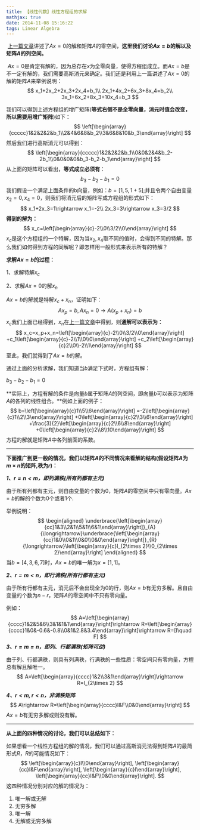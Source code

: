 ```yaml
---
title: 【线性代数】线性方程组的求解
mathjax: true
date: 2014-11-08 15:16:22
tags: Linear Algebra
---
```




​    [上一篇文章](http://blog.csdn.net/tengweitw/article/details/40039373)讲述了$Ax=0$的解和矩阵$A$的零空间，**这里我们讨论$Ax=b$的解以及矩阵$A$的列空间。**

​    $Ax=0$是肯定有解的，因为总存在$x$为全零向量，使得方程组成立。而$Ax=b$是不一定有解的，我们需要高斯消元来确定。我们还是利用上一篇讲述了$Ax=0$的解的矩阵$A$来举例说明：
$$
x_1+2x_2+2x_3+2x_4=b_1\\
2x_1+4x_2+6x_3+8x_4=b_2\\
3x_1+6x_2+8x_3+10x_4=b_3
$$


<!--more-->

我们可以得到上述方程组的增广矩阵(**等式右侧不是全零向量，消元时值会改变，所以需要用增广矩阵**)如下：
$$
\left[\begin{array}{ccccc}1&2&2&2&b_1\\2&4&6&8&b_2\\3&6&8&10&b_3\end{array}\right]
$$
然后我们进行高斯消元可以得到：
$$
\left[\begin{array}{ccccc}1&2&2&2&b_1\\0&0&2&4&b_2-2b_1\\0&0&0&0&b_3-b_2-b_1\end{array}\right]
$$
从上面的矩阵可以看出，**等式成立必须有**：
$$
b_3-b_2-b_1=0
$$
我们假设一个满足上面条件的b向量，例如：$b=[1, 5, 1+5]$;并且令两个自由变量$x_2=0, x_4=0$，则我们将消元后的矩阵写成方程组的形式如下：
$$
x_1+2x_3=1\rightarrow x_1=-2\\
2x_3=3\rightarrow x_3=3/2
$$
**得到的解为：**
$$
x_c=\left[\begin{array}{c}-2\\0\\3/2\\0\end{array}\right]
$$
$x_c$是这个方程组的一个特解，因为当$x_2, x_4$取不同的值时，会得到不同的特解。那么我们如何得到方程的同解呢？即怎样用一般形式来表示所有的特解？

**求解$Ax=b$的过程：**

1、求解特解$x_c$

2、求解$Ax=0$的解$x_n$

$Ax=b$的解就是特解$x_c+x_n$，证明如下：
$$
Ax_p=b, Ax_n=0\rightarrow A(x_p+x_n)=b
$$
$x_c$我们上面已经得到，$x_n$在[上一篇文章](http://blog.csdn.net/tengweitw/article/details/40039373)中得到，则**通解可以表示为：**
$$
x_c=x_p+x_n=\left[\begin{array}{c}-2\\0\\3/2\\0\end{array}\right]
+c_1\left[\begin{array}{c}-2\\1\\0\\0\end{array}\right]
+c_2\left[\begin{array}{c}2\\0\\-2\\1\end{array}\right]
$$
至此，我们就得到了$Ax=b$的解。

通过上面的分析求解，我们知道当$b$满足下式时，方程组有解：

$b_3-b_2-b_1=0$

**实际上，方程有解的条件是向量$b$属于矩阵$A$的列空间，即向量$b$可以表示为矩阵$A$的各列的线性组合。**例如上面的例子：
$$
b=\left[\begin{array}{c}1\\5\\6\end{array}\right]
=-2\left[\begin{array}{c}1\\2\\3\end{array}\right]
+0\left[\begin{array}{c}2\\3\\6\end{array}\right]
+\frac{3}{2}\left[\begin{array}{c}2\\6\\8\end{array}\right]
+0\left[\begin{array}{c}2\\8\\10\end{array}\right]
$$
方程的解就是矩阵$A$中各列前面的系数。



------

**下面推广到更一般的情况，我们以矩阵$A$的不同情况来看解的结构(假设矩阵$A$为$m\times n$的矩阵,秩为$r$)：**

***1、$r=n< m$，即列满秩(所有列都有主元)***

   由于所有列都有主元，则自由变量的个数为$0$，矩阵$A$的零空间中只有零向量。$Ax=b$的解的个数为$0$个或者$1$个.

   举例说明：
$$
\begin{aligned}
\underbrace{\left[\begin{array}{cc}1&3\\2&1\\5&1\\6&1\end{array}\right]}_{A}
{\longrightarrow}\underbrace{\left[\begin{array}{cc}1&0\\0&1\\0&0\\0&0\end{array}\right]}_{R}
{\longrightarrow}\left[\begin{array}{c}I_{2\times 2}\\0_{2\times 2}\end{array}\right]
\end{aligned}
$$
 当$b=[4, 3, 6, 7]$时，$Ax=b$的唯一解为$x=[1, 1]$。

***2、$r=m<n$，即行满秩(所有行都有主元)***

   由于所有行都有主元，消元后不会出现全为$0$的行，则$Ax=b$有无穷多解。且自由变量的个数为$n-r$，矩阵$A$的零空间中不只有零向量。

   例如：
$$
A=\left[\begin{array}{cccc}1&2&5&6\\3&1&1&1\end{array}\right]\rightarrow
R=\left[\begin{array}{cccc}1&0&-0.6&-0.8\\0&1&2.8&3.4\end{array}\right]\rightarrow
R=[I\quad F]
$$
***3、$r=m=n$，即列、行都满秩(矩阵可逆)***

   由于列、行都满秩，则具有列满秩，行满秩的一些性质：零空间只有零向量，方程总有解且解唯一。
$$
A=\left[\begin{array}{cccc}1&2\\3&1\end{array}\right]\rightarrow
R=I_{2\times 2}
$$


***4、$r<m, r<n$，非满秩矩阵***
$$
A\rightarrow R=\left[\begin{array}{cccc}I&F\\0&0\end{array}\right]
$$
$Ax=b$有无穷多解或则没有解。



-----

**从上面的四种情况的讨论，我们可以总结如下：**

如果想看一个线性方程组的解的情况，我们可以通过高斯消元法得到矩阵$A$的最简形式$R$，$R$的可能情况如下：
$$
\left[\begin{array}{c}I\\0\end{array}\right],
\left[\begin{array}{cc}I&F\end{array}\right],
\left[\begin{array}{c}I\end{array}\right],
\left[\begin{array}{cc}I&F\\0&0\end{array}\right].
$$
这四种情况分别对应的解的情况为：

1. 唯一解或无解
2. 无穷多解
3. 唯一解
4. 无解或无穷多解







